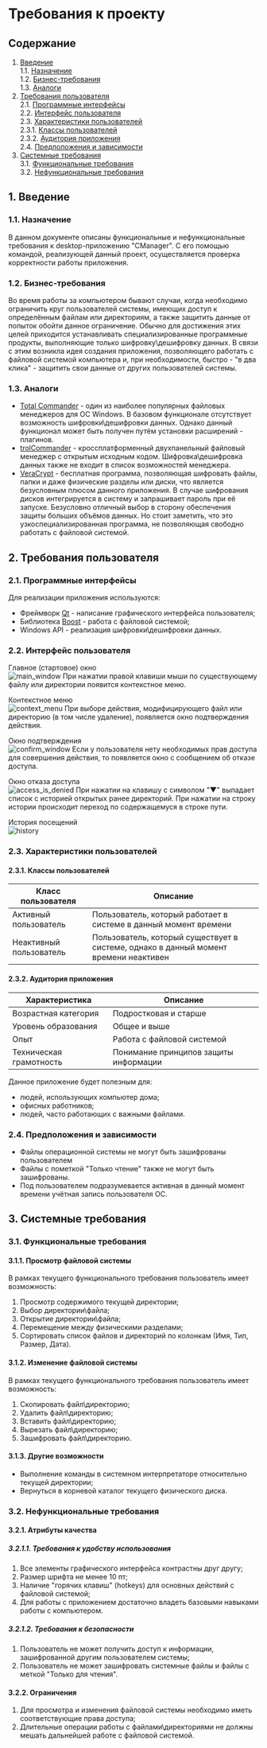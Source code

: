 ﻿# Требования к проекту
## Содержание

 1. [Введение](#introduction)  
	 1.1. [Назначение](#purpose)  
	 1.2. [Бизнес-требования](#business_reqs)  
	 1.3. [Аналоги](#analogs)  
 2. [Требования пользователя](#user_requirements)  
	 2.1. [Программные интерфейсы](#program_interfaces)  
	 2.2. [Интерфейс пользователя](#user_interface)  
	 2.3. [Характеристики пользователей](#user_characteristics)  
		 2.3.1. [Классы пользователей](#user_classes)  
		 2.3.2. [Аудитория приложения](#app_audience)  
	 2.4. [Предположения и зависимости](#assumptions&dependencies)  
 3. [Системные требования](#system_requirements)  
	 3.1. [Функциональные требования](#functional_requirements)  
	 3.2. [Нефункциональные требования](#functional_requirements)  

## 1. Введение <a name="introduction"></a>
### 1.1. Назначение <a name="purpose"></a>
В данном документе описаны функциональные и нефункциональные требования к desktop-приложению "CManager". С его помощью командой, реализующей данный проект, осуществляется проверка корректности работы приложения.
### 1.2. Бизнес-требования <a name="business_reqs"></a>
Во время работы за компьютером бывают случаи, когда необходимо ограничить круг пользователей системы, имеющих доступ к определённым файлам или директориям, а также защитить данные от попыток обойти данное ограничение. Обычно для достижения этих целей приходится устанавливать специализированные программные продукты, выполняющие только шифровку\дешифровку данных. В связи с этим  возникла идея создания приложения, позволяющего работать с файловой системой компьютера и, при необходимости, быстро - "в два клика" - защитить свои данные от других пользователей системы.
### 1.3. Аналоги <a name="analogs"></a>

 - [Total Commander](https://www.ghisler.com) - один из наиболее популярных файловых менеджеров для ОС Windows. В базовом функционале отсутствует возможность шифровки\дешифровки данных. Однако данный функционал может быть получен путём установки расширений - плагинов.
 - [trolCommander](http://trolsoft.ru/ru/soft/trolcommander) - кроссплатформенный двухпанельный файловый менеджер с открытым исходным кодом. Шифровка\дешифровка данных также не входит в список возможностей менеджера.
 - [VeraCrypt](https://archive.codeplex.com/?p=veracrypt) - бесплатная программа, позволяющая шифровать файлы, папки и даже физические разделы или диски, что является безусловным плюсом данного приложения. В случае шифрования дисков интегрируется в систему и запрашивает пароль при её запуске. Безусловно отличный выбор в сторону обеспечения защиты больших объёмов данных. Но стоит заметить, что это узкоспециализированная программа, не позволяющая свободно работать с файловой системой.

## 2. Требования пользователя <a name="user_requirements"></a>
### 2.1. Программные интерфейсы <a name="program_interfaces"></a>
Для реализации приложения используются:

 - Фреймворк [Qt](https://www.qt.io) - написание графического интерфейса пользователя;
 - Библиотека [Boost](https://www.boost.org) - работа с файловой системой;
 - Windows API - реализация шифровки\дешифровки данных.

### 2.2. Интерфейс пользователя <a name="user_interface"></a>
Главное (стартовое) окно  
![main_window](https://github.com/Egor-Ananko-650503/CManager/blob/master/docs/images/mockups/Main%20Window.png?raw=true)
При нажатии правой клавиши мыши по существующему файлу или директории появится контекстное меню.

Контекстное меню  
![context_menu](https://github.com/Egor-Ananko-650503/CManager/blob/master/docs/images/mockups/Context%20menu.png?raw=true)
При выборе действия, модифицирующего файл или директорию (в том числе удаление), появляется окно подтверждения действия.

Окно подтверждения  
![confirm_window](https://github.com/Egor-Ananko-650503/CManager/blob/master/docs/images/mockups/Confirm%20window.png?raw=true)
Если у пользователя нету необходимых прав доступа для совершения действия, то появляется окно с сообщением об отказе доступа.

Окно отказа доступа  
![access_is_denied](https://github.com/Egor-Ananko-650503/CManager/blob/master/docs/images/mockups/Access%20is%20denied.png?raw=true)
При нажатии на клавишу с символом "▼" выпадает список с историей открытых ранее директорий. При нажатии на строку истории происходит переход по содержащемуся в строке пути.

История посещений  
![history](https://github.com/Egor-Ananko-650503/CManager/blob/master/docs/images/mockups/History.png?raw=true)
### 2.3. Характеристики пользователей  <a name="user_characteristics"></a>
#### 2.3.1. Классы пользователей <a name="user_classes"></a>
| Класс пользователя | Описание |
|--|--|
| Активный пользователь | Пользователь, который работает в системе в данный момент времени |
| Неактивный пользователь | Пользователь, который существует в системе, однако в данный момент времени неактивен |

#### 2.3.2. Аудитория приложения <a name="app_audience"></a>
| Характеристика | Описание |
|--|--|
| Возрастная категория | Подростковая и старше |
| Уровень образования | Общее и выше |
| Опыт | Работа с файловой системой |
| Техническая грамотность | Понимание принципов защиты информации |
Данное приложение будет полезным для:
 -  людей, использующих компьютер дома;
 - офисных работников;
 - людей, часто работающих с важными файлами.
### 2.4. Предположения и зависимости <a name="assumptions&dependencies"></a>

 - Файлы операционной системы не могут быть зашифрованы пользователем
 - Файлы с пометкой "Только чтение" также не могут быть зашифрованы.
 - Под пользователем подразумевается активная в данный момент времени учётная запись пользователя ОС.

## 3. Системные требования <a name="system_requirements"></a>

### 3.1. Функциональные требования <a name="functional_requirements"></a>	

 #### 3.1.1. Просмотр файловой системы
 В рамках текущего функционального требования пользователь имеет возможность:
 1. Просмотр содержимого текущей директории;
 2. Выбор директории\файла;
 3. Открытие директории\файла;
 4. Перемещение между физическими разделами;
 5. Сортировать список файлов и директорий по колонкам (Имя, Тип, Размер, Дата).

#### 3.1.2. Изменение файловой системы
В рамках текущего функционального требования пользователь имеет возможность:

 1. Скопировать файл\директорию;
 2. Удалить файл\директорию;
 3. Вставить файл\директорию;
 4. Вырезать файл\директорию;
 5. Зашифровать файл\директорию.

#### 3.1.3. Другие возможности

 - Выполнение команды в системном интерпретаторе относительно текущей директории;
 - Вернуться в корневой каталог текущего физического диска.

### 3.2. Нефункциональные требования  <a name="non-functional_requirements"></a>

#### 3.2.1. Атрибуты качества
##### 3.2.1.1. Требования к удобству использования
1. Все элементы графического интерфейса контрастны друг другу;
2. Размер шрифта не менее 10 пт;
3. Наличие "горячих клавиш" (hotkeys) для основных действий с файловой системой;
4. Для работы с приложением достаточно владеть базовыми навыками работы с компьютером.

##### 3.2.1.2. Требования к безопасности

 1. Пользователь не может получить доступ к информации, зашифрованной другим пользователем системы;
 2. Пользователь не может зашифровать системные файлы и файлы с меткой "Только для чтения".

#### 3.2.2. Ограничения

 1. Для просмотра и изменения файловой системы необходимо иметь соответствующие права доступа;
 2. Длительные операции работы с файлами\директориями не должны мешать дальнейшей работе с файловой системой.


